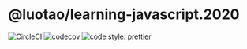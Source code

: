 # @luotao/learning-javascript.2020

<a href="https://circleci.com/gh/luotaoyeah/learning-javascript/tree/master"><img alt="CircleCI" src="https://img.shields.io/circleci/build/github/luotaoyeah/learning-javascript/master.svg"></a>
<a href="https://codecov.io/gh/luotaoyeah/learning-javascript"><img alt="codecov" src="https://img.shields.io/codecov/c/github/luotaoyeah/learning-javascript.svg"></a>
<a href="https://prettier.io/"><img alt="code style: prettier" src="https://img.shields.io/badge/code_style-prettier-ff69b4.svg"></a>
